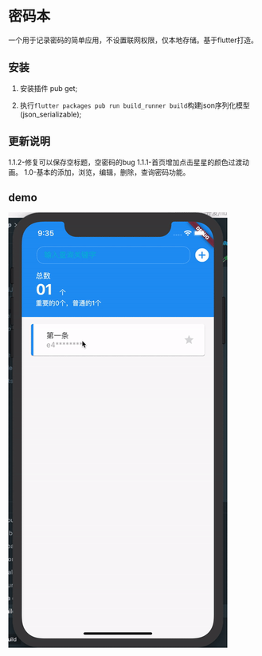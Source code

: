 # 密码本

一个用于记录密码的简单应用，不设置联网权限，仅本地存储。基于flutter打造。

## 安装

1. 安装插件 pub get;

2. 执行`flutter packages pub run build_runner build`构建json序列化模型(json_serializable);

## 更新说明
1.1.2-修复可以保存空标题，空密码的bug
1.1.1-首页增加点击星星的颜色过渡动画。
1.0-基本的添加，浏览，编辑，删除，查询密码功能。

## demo

![image](https://github.com/Hades-li/flutter_password/blob/master/demo.gif)

